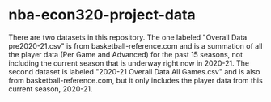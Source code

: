 # nba-econ320-project-data
There are two datasets in this repository. The one labeled "Overall Data pre2020-21.csv" is from basketball-reference.com and is a summation of all the player data (Per Game and Advanced) for the past 15 seasons, not including the current season that is underway right now in 2020-21. The second dataset is labeled "2020-21 Overall Data All Games.csv" and is also from basketball-reference.com, but it only includes the player data from this current season, 2020-21. 
